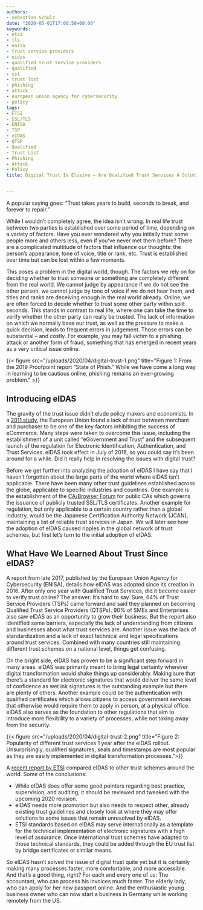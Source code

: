 ```yaml
---
authors:
- Sebastian Schulz
date: "2020-05-01T17:00:58+00:00"
keywords:
- etsi
- tls
- enisa
- trust service providers
- eidas
- qualified trust service providers
- qualified
- ssl
- trust list
- phishing
- attack
- european union agency for cybersecurity
- policy
tags:
- ETSI
- SSL/TLS
- ENISA
- TSP
- eIDAS
- QTSP
- Qualified
- Trust List
- Phishing
- Attack
- Policy
title: Digital Trust Is Elusive – Are Qualified Trust Services A Solution?


---
```

A popular saying goes: “Trust takes years to build, seconds to break, and forever to repair.”

While I wouldn’t completely agree, the idea isn’t wrong. In real life trust between two parties is established over some period of time, depending on a variety of factors. Have you ever wondered why you initially trust some people more and others less, even if you’ve never met them before? There are a complicated multitude of factors that influence our thoughts: the person’s appearance, tone of voice, title or rank, etc. Trust is established over time but can be lost within a few moments.

This poses a problem in the digital world, though. The factors we rely on for deciding whether to trust someone or something are completely different from the real world. We cannot judge by appearance if we do not see the other person, we cannot judge by tone of voice if we do not hear them, and titles and ranks are deceiving enough in the real world already. Online, we are often forced to decide whether to trust some other party within split seconds. This stands in contrast to real life, where one can take the time to verify whether the other party can really be trusted. The lack of information on which we normally base our trust, as well as the pressure to make a quick decision, leads to frequent errors in judgement. Those errors can be substantial – and costly. For example, you may fall victim to a phishing attack or another form of fraud, something that has emerged in recent years as a very critical issue online.

{{< figure src="/uploads/2020/04/digital-trust-1.png" title="Figure 1: From the 2019 Proofpoint report “State of Phish.” While we have come a long way in learning to be cautious online, phishing remains an ever-growing problem." >}}

## Introducing eIDAS  

The gravity of the trust issue didn’t elude policy makers and economists. In a [2011 study][1], the European Union found a lack of trust between merchant and purchaser to be one of the key factors inhibiting the success of eCommerce. Many steps were taken to overcome this issue, including the establishment of a unit called “eGovernment and Trust” and the subsequent launch of the regulation for Electronic Identification, Authentication, and Trust Services. eIDAS took effect in July of 2016, so you could say it’s been around for a while. Did it really help in resolving the issues with digital trust?

Before we get further into analyzing the adoption of eIDAS I have say that I haven’t forgotten about the large parts of the world where eIDAS isn’t applicable. There have been many other trust guidelines established across the globe, applicable to specific industries and countries. One example is the establishment of the [CA/Browser Forum][2] for public CAs which governs the issuance of publicly trusted SSL/TLS certificates. Another example for regulation, but only applicable to a certain country rather than a global industry, would be the Japanese Certification Authority Network (JCAN), maintaining a list of reliable trust services in Japan. We will later see how the adoption of eIDAS caused ripples in the global network of trust schemes, but first let’s turn to the initial adoption of eIDAS.

## What Have We Learned About Trust Since eIDAS?

A report from late 2017, published by the European Union Agency for Cybersecurity (ENISA), details how eIDAS was adopted since its creation in 2016. After only one year with Qualified Trust Services, did it become easier to verify trust online? The answer: It’s hard to say. Sure, 64% of Trust Service Providers (TSPs) came forward and said they planned on becoming Qualified Trust Service Providers (QTSPs). 90% of SMEs and Enterprises also saw eIDAS as an opportunity to grow their business. But the report also identified some barriers, especially the lack of understanding from citizens and businesses about what trust services are. Another issue was the lack of standardization and a lack of exact technical and legal specifications around trust services. Combined with many countries still maintaining different trust schemes on a national level, things get confusing.

On the bright side, eIDAS has proven to be a significant step forward in many areas. eIDAS was primarily meant to bring legal certainty wherever digital transformation would shake things up considerably. Making sure that there’s a standard for electronic signatures that would deliver the same level of confidence as wet ink signatures is the outstanding example but there are plenty of others. Another example could be the authentication with qualified certificates which allows citizens to access government services that otherwise would require them to apply in person, at a physical office. eIDAS also serves as the foundation to other regulations that aim to introduce more flexibility to a variety of processes, while not taking away from the security.

{{< figure src="/uploads/2020/04/digital-trust-2.png" title="Figure 2: Popularity of different trust services 1 year after the eIDAS rollout. Unsurprisingly, qualified signatures, seals and timestamps are most popular as they are easily implemented in digital transformation processes.">}}

A [recent report by ETSI][3] compared eIDAS to other trust schemes around the world. Some of the conclusions:

- While eIDAS does offer some good pointers regarding best practice, supervision, and auditing, it should be reviewed and tweaked with the upcoming 2020 revision.
- eIDAS needs more promotion but also needs to respect other, already existing trust guidelines and closely look at where they may offer solutions to some issues that remain unresolved by eIDAS.
- ETSI standards based on eIDAS may serve internationally as a template for the technical implementation of electronic signatures with a high level of assurance. Once international trust schemes have adapted to those technical standards, they could be added through the EU trust list by bridge certificates or similar means.

So eIDAS hasn’t solved the issue of digital trust quite yet but it is certainly making many processes faster, more comfortable, and more accessible. And that’s a good thing, right? For each and every one of us: The accountant, who can process his invoices much faster. The elderly lady, who can apply for her new passport online. And the enthusiastic young business owner who can now start a business in Germany while working remotely from the US.

 [1]: https://ec.europa.eu/newsroom/dae/document.cfm?doc_id=1815
 [2]: https://www.globalsign.com/en/blog/what-is-the-ca-browser-forum/
 [3]: https://www.etsi.org/deliver/etsi_tr/103600_103699/103684/01.01.01_60/tr_103684v010101p.pdf